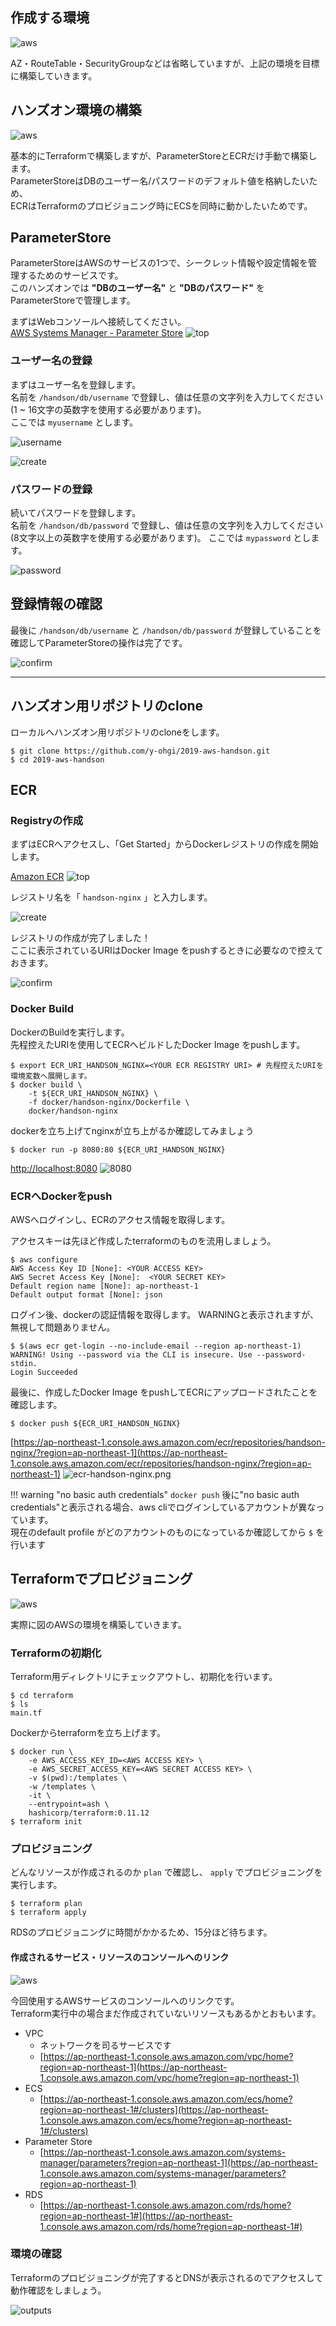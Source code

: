## 作成する環境

![aws](../imgs/aws.png)

AZ・RouteTable・SecurityGroupなどは省略していますが、上記の環境を目標に構築していきます。

## ハンズオン環境の構築

![aws](imgs/aws.png)

基本的にTerraformで構築しますが、ParameterStoreとECRだけ手動で構築します。  
ParameterStoreはDBのユーザー名/パスワードのデフォルト値を格納したいため、  
ECRはTerraformのプロビジョニング時にECSを同時に動かしたいためです。

## ParameterStore
ParameterStoreはAWSのサービスの1つで、シークレット情報や設定情報を管理するためのサービスです。  
このハンズオンでは **"DBのユーザー名"** と **"DBのパスワード"** をParameterStoreで管理します。  

まずはWebコンソールへ接続してください。  
[AWS Systems Manager - Parameter Store](https://ap-northeast-1.console.aws.amazon.com/systems-manager/parameters?region=ap-northeast-1)
![top](imgs/ssm-top.png)

### ユーザー名の登録


まずはユーザー名を登録します。  
名前を `/handson/db/username` で登録し、値は任意の文字列を入力してください  (1 ~ 16文字の英数字を使用する必要があります)。  
ここでは `myusername` とします。

![username](imgs/ssm-username.png)

![create](imgs/ssm-create.png)

### パスワードの登録

続いてパスワードを登録します。  
名前を `/handson/db/password` で登録し、値は任意の文字列を入力してください (8文字以上の英数字を使用する必要があります)。
ここでは `mypassword` とします。

![password](imgs/ssm-password.png)

## 登録情報の確認

最後に `/handson/db/username` と `/handson/db/password` が登録していることを確認してParameterStoreの操作は完了です。  

![confirm](imgs/ssm-confirm.png)


---

## ハンズオン用リポジトリのclone
ローカルへハンズオン用リポジトリのcloneをします。

```
$ git clone https://github.com/y-ohgi/2019-aws-handson.git
$ cd 2019-aws-handson
```

## ECR

### Registryの作成
まずはECRへアクセスし、「Get Started」からDockerレジストリの作成を開始します。

[Amazon ECR](https://ap-northeast-1.console.aws.amazon.com/ecr/get-started?region=ap-northeast-1)
![top](imgs/ecr-top.png)

レジストリ名を「 `handson-nginx` 」と入力します。  

![create](imgs/ecr-create.png)

レジストリの作成が完了しました！  
ここに表示されているURIはDocker Image をpushするときに必要なので控えておきます。

![confirm](imgs/ecr-confirm.png)


### Docker Build
DockerのBuildを実行します。  
先程控えたURIを使用してECRへビルドしたDocker Image をpushします。

```
$ export ECR_URI_HANDSON_NGINX=<YOUR ECR REGISTRY URI> # 先程控えたURIを環境変数へ展開します。
$ docker build \
    -t ${ECR_URI_HANDSON_NGINX} \
    -f docker/handson-nginx/Dockerfile \
    docker/handson-nginx
```

dockerを立ち上げてnginxが立ち上がるか確認してみましょう
```
$ docker run -p 8080:80 ${ECR_URI_HANDSON_NGINX}
```

[http://localhost:8080](http://localhost:8080)
![8080](imgs/handson-docker-8080.png)


### ECRへDockerをpush
AWSへログインし、ECRのアクセス情報を取得します。  

アクセスキーは先ほど作成したterraformのものを流用しましょう。

```
$ aws configure
AWS Access Key ID [None]: <YOUR ACCESS KEY>
AWS Secret Access Key [None]:  <YOUR SECRET KEY>
Default region name [None]: ap-northeast-1
Default output format [None]: json
```

ログイン後、dockerの認証情報を取得します。
WARNINGと表示されますが、無視して問題ありません。  
```
$ $(aws ecr get-login --no-include-email --region ap-northeast-1)
WARNING! Using --password via the CLI is insecure. Use --password-stdin.
Login Succeeded
```

最後に、作成したDocker Image をpushしてECRにアップロードされたことを確認します。
```
$ docker push ${ECR_URI_HANDSON_NGINX}
```

[https://ap-northeast-1.console.aws.amazon.com/ecr/repositories/handson-nginx/?region=ap-northeast-1](https://ap-northeast-1.console.aws.amazon.com/ecr/repositories/handson-nginx/?region=ap-northeast-1)
![ecr-handson-nginx.png](imgs/ecr-handson-nginx.png)


!!! warning "no basic auth credentials"
    `docker push` 後に"no basic auth credentials"と表示される場合、aws cliでログインしているアカウントが異なっています。  
    現在のdefault profile がどのアカウントのものになっているか確認してから `$` を行います

## Terraformでプロビジョニング

![aws](imgs/aws.png)

実際に図のAWSの環境を構築していきます。

### Terraformの初期化
Terraform用ディレクトリにチェックアウトし、初期化を行います。
```
$ cd terraform
$ ls
main.tf
```

Dockerからterraformを立ち上げます。
```
$ docker run \
    -e AWS_ACCESS_KEY_ID=<AWS ACCESS KEY> \
    -e AWS_SECRET_ACCESS_KEY=<AWS SECRET ACCESS KEY> \
    -v $(pwd):/templates \
    -w /templates \
    -it \
    --entrypoint=ash \
    hashicorp/terraform:0.11.12
$ terraform init
```

### プロビジョニング
どんなリソースが作成されるのか `plan` で確認し、 `apply` でプロビジョニングを実行します。
```
$ terraform plan
$ terraform apply
```

RDSのプロビジョニングに時間がかかるため、15分ほど待ちます。  

#### 作成されるサービス・リソースのコンソールへのリンク

![aws](../imgs/aws.png)

今回使用するAWSサービスのコンソールへのリンクです。  
Terraform実行中の場合まだ作成されていないリソースもあるかとおもいます。

- VPC
    - ネットワークを司るサービスです
    - [https://ap-northeast-1.console.aws.amazon.com/vpc/home?region=ap-northeast-1](https://ap-northeast-1.console.aws.amazon.com/vpc/home?region=ap-northeast-1)
- ECS
    - [https://ap-northeast-1.console.aws.amazon.com/ecs/home?region=ap-northeast-1#/clusters](https://ap-northeast-1.console.aws.amazon.com/ecs/home?region=ap-northeast-1#/clusters)
- Parameter Store
    - [https://ap-northeast-1.console.aws.amazon.com/systems-manager/parameters?region=ap-northeast-1](https://ap-northeast-1.console.aws.amazon.com/systems-manager/parameters?region=ap-northeast-1)
- RDS
    - [https://ap-northeast-1.console.aws.amazon.com/rds/home?region=ap-northeast-1#](https://ap-northeast-1.console.aws.amazon.com/rds/home?region=ap-northeast-1#)

### 環境の確認
Terraformのプロビジョニングが完了するとDNSが表示されるのでアクセスして動作確認をしましょう。  

![outputs](imgs/terraform-output-dns.png)  
